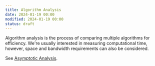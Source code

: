```yaml
---
title: Algorithm Analysis
date: 2024-01-19 00:00
modified: 2024-01-19 00:00
status: draft
---
```


Algorithm analysis is the process of comparing multiple algorithms for efficiency. We're usually interested in measuring computational time, however, space and bandwidth requirements can also be considered.

See [Asymptotic Analysis](asymptotic-analysis.md).
